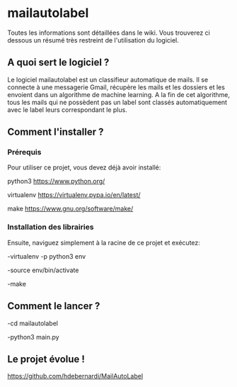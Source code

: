 # mailautolabel
Toutes les informations sont détaillées dans le wiki. Vous trouverez ci dessous un résumé très restreint de l'utilisation du logiciel.

## A quoi sert le logiciel ?

Le logiciel mailautolabel est un classifieur automatique de mails. Il se connecte à une messagerie Gmail, récupère les mails et les dossiers et les envoient dans un algorithme de machine learning. A la fin de cet algorithme, tous les mails qui ne possèdent pas un label sont classés automatiquement avec le label leurs correspondant le plus.

## Comment l'installer ?

### Prérequis

Pour utiliser ce projet, vous devez déjà avoir installé:

python3
     https://www.python.org/
     
virtualenv
    https://virtualenv.pypa.io/en/latest/

make
     https://www.gnu.org/software/make/

### Installation des librairies

Ensuite, naviguez simplement à la racine de ce projet et exécutez:

 -virtualenv -p python3 env
 
 -source env/bin/activate
 
 -make

## Comment le lancer ?

 -cd mailautolabel
 
 -python3 main.py

## Le projet évolue !
https://github.com/hdebernardi/MailAutoLabel
